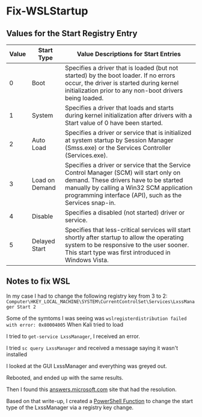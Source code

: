 # Fix-WSLStartup

## Values for the Start Registry Entry

Value | Start Type | Value Descriptions for Start Entries
--- | --- | ---
0 | Boot | Specifies a driver that is loaded (but not started) by the boot loader. If no errors occur, the driver is started during kernel initialization prior to any non-boot drivers being loaded.
1 | System | Specifies a driver that loads and starts during kernel initialization after drivers with a Start value of 0 have been started.
2 | Auto Load | Specifies a driver or service that is initialized at system startup by Session Manager (Smss.exe) or the Services Controller (Services.exe).
3 | Load on Demand | Specifies a driver or service that the Service Control Manager (SCM) will start only on demand. These drivers have to be started manually by calling a Win32 SCM application programming interface (API), such as the Services snap-in.
4 | Disable | Specifies a disabled (not started) driver or service.
5 | Delayed Start | Specifies that less-critical services will start shortly after startup to allow the operating system to be responsive to the user sooner. This start type was first introduced in Windows Vista.

## Notes to fix WSL

In my case I had to change the following registry key from 3 to 2: `Computer\HKEY_LOCAL_MACHINE\SYSTEM\CurrentControlSet\Services\LxssManager Start 2`

Some of the symtoms I was seeing was `wslregisterdistribution failed with error: 0x80004005` When Kali tried to load

I tried to `get-service LxssManager`, I received an error.

I tried `sc query LxssManager` and received a message saying it wasn't installed

I looked at the GUI LxssManager and everything was greyed out.

Rebooted, and ended up with the same results.

Then I found this [answers.microsoft.com](https://answers.microsoft.com/en-us/windows/forum/windows_10-windows_store/wslregisterdistribution-failed-with-error/dd28f58e-869a-4a33-8b7f-95695371cb0d) site that had the resolution.

Based on that write-up, I created a [PowerShell Function](./Set-WSLStart) to change the start type of the LxssManager via a registry key change.
